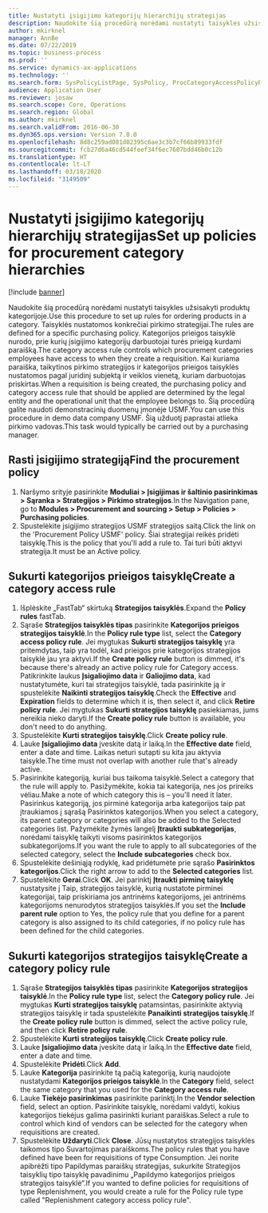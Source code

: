 ```yaml
---
title: Nustatyti įsigijimo kategorijų hierarchijų strategijas
description: Naudokite šią procedūrą norėdami nustatyti taisykles užsisakyti produktų kategorijoje.
author: mkirknel
manager: AnnBe
ms.date: 07/22/2019
ms.topic: business-process
ms.prod: ''
ms.service: dynamics-ax-applications
ms.technology: ''
ms.search.form: SysPolicyListPage, SysPolicy, ProcCategoryAccessPolicyRule, ProcCategoryPolicyRule, EcoResCategorySingleLookup
audience: Application User
ms.reviewer: josaw
ms.search.scope: Core, Operations
ms.search.region: Global
ms.author: mkirknel
ms.search.validFrom: 2016-06-30
ms.dyn365.ops.version: Version 7.0.0
ms.openlocfilehash: 8d8c259ad081d02395c6ae3c3b7cf66b89933fdf
ms.sourcegitcommit: fcb27d6a46cd544feef34f6ec7607bdd46b0c12b
ms.translationtype: HT
ms.contentlocale: lt-LT
ms.lasthandoff: 03/18/2020
ms.locfileid: "3149509"
---
```

# <a name="set-up-policies-for-procurement-category-hierarchies"></a><span data-ttu-id="8b1d1-103">Nustatyti įsigijimo kategorijų hierarchijų strategijas</span><span class="sxs-lookup"><span data-stu-id="8b1d1-103">Set up policies for procurement category hierarchies</span></span>

[!include [banner](../../includes/banner.md)]

<span data-ttu-id="8b1d1-104">Naudokite šią procedūrą norėdami nustatyti taisykles užsisakyti produktų kategorijoje.</span><span class="sxs-lookup"><span data-stu-id="8b1d1-104">Use this procedure to set up rules for ordering products in a category.</span></span> <span data-ttu-id="8b1d1-105">Taisyklės nustatomos konkrečiai pirkimo strategijai.</span><span class="sxs-lookup"><span data-stu-id="8b1d1-105">The rules are defined for a specific purchasing policy.</span></span> <span data-ttu-id="8b1d1-106">Kategorijos prieigos taisyklė nurodo, prie kurių įsigijimo kategorijų darbuotojai turės prieigą kurdami paraišką.</span><span class="sxs-lookup"><span data-stu-id="8b1d1-106">The category access rule controls which procurement categories employees have access to when they create a requisition.</span></span> <span data-ttu-id="8b1d1-107">Kai kuriama paraiška, taikytinos pirkimo strategijos ir kategorijos prieigos taisyklės nustatomos pagal juridinį subjektą ir veiklos vienetą, kuriam darbuotojas priskirtas.</span><span class="sxs-lookup"><span data-stu-id="8b1d1-107">When a requisition is being created, the purchasing policy and category access rule that should be applied are determined by the legal entity and the operational unit that the employee belongs to.</span></span> <span data-ttu-id="8b1d1-108">Šią procedūrą galite naudoti demonstracinių duomenų įmonėje USMF.</span><span class="sxs-lookup"><span data-stu-id="8b1d1-108">You can use this procedure in demo data company USMF.</span></span> <span data-ttu-id="8b1d1-109">Šią užduotį paprastai atlieka pirkimo vadovas.</span><span class="sxs-lookup"><span data-stu-id="8b1d1-109">This task would typically be carried out by a purchasing manager.</span></span>


## <a name="find-the-procurement-policy"></a><span data-ttu-id="8b1d1-110">Rasti įsigijimo strategiją</span><span class="sxs-lookup"><span data-stu-id="8b1d1-110">Find the procurement policy</span></span>
1. <span data-ttu-id="8b1d1-111">Naršymo srityje pasirinkite **Moduliai > Įsigijimas ir šaltinio pasirinkimas > Sąranka > Strategijos > Pirkimo strategijos**.</span><span class="sxs-lookup"><span data-stu-id="8b1d1-111">In the Navigation pane, go to **Modules > Procurement and sourcing > Setup > Policies > Purchasing policies**.</span></span>
2. <span data-ttu-id="8b1d1-112">Spustelėkite įsigijimo strategijos USMF strategijos saitą.</span><span class="sxs-lookup"><span data-stu-id="8b1d1-112">Click the link on the 'Procurement Policy USMF' policy.</span></span> <span data-ttu-id="8b1d1-113">Šiai strategijai reikės pridėti taisyklę.</span><span class="sxs-lookup"><span data-stu-id="8b1d1-113">This is the policy that you'll add a rule to.</span></span> <span data-ttu-id="8b1d1-114">Tai turi būti aktyvi strategija.</span><span class="sxs-lookup"><span data-stu-id="8b1d1-114">It must be an Active policy.</span></span>  

## <a name="create-a-category-access-rule"></a><span data-ttu-id="8b1d1-115">Sukurti kategorijos prieigos taisyklę</span><span class="sxs-lookup"><span data-stu-id="8b1d1-115">Create a category access rule</span></span>
1. <span data-ttu-id="8b1d1-116">Išplėskite „FastTab“ skirtuką **Strategijos taisyklės**.</span><span class="sxs-lookup"><span data-stu-id="8b1d1-116">Expand the **Policy rules** fastTab.</span></span>
2. <span data-ttu-id="8b1d1-117">Sąraše **Strategijos taisyklės tipas** pasirinkite **Kategorijos prieigos strategijos taisyklė**.</span><span class="sxs-lookup"><span data-stu-id="8b1d1-117">In the **Policy rule type** list, select the **Category access policy rule**.</span></span> <span data-ttu-id="8b1d1-118">Jei mygtukas **Sukurti strategijos taisyklę** yra pritemdytas, taip yra todėl, kad prieigos prie kategorijos strategijos taisyklė jau yra aktyvi.</span><span class="sxs-lookup"><span data-stu-id="8b1d1-118">If the **Create policy rule** button is dimmed, it's because there's already an active policy rule for Category access.</span></span> <span data-ttu-id="8b1d1-119">Patikrinkite laukus **Įsigaliojimo data** ir **Galiojimo data**, kad nustatytumėte, kuri tai strategijos taisyklė, tada pasirinkite ją ir spustelėkite **Naikinti strategijos taisyklę**.</span><span class="sxs-lookup"><span data-stu-id="8b1d1-119">Check the **Effective** and **Expiration** fields to determine which it is, then select it, and click **Retire policy rule**.</span></span> <span data-ttu-id="8b1d1-120">Jei mygtukas **Sukurti strategijos taisyklę** pasiekiamas, jums nereikia nieko daryti.</span><span class="sxs-lookup"><span data-stu-id="8b1d1-120">If the **Create policy rule** button is available, you don't need to do anything.</span></span>  
3. <span data-ttu-id="8b1d1-121">Spustelėkite **Kurti strategijos taisyklę**.</span><span class="sxs-lookup"><span data-stu-id="8b1d1-121">Click **Create policy rule**.</span></span>
4. <span data-ttu-id="8b1d1-122">Lauke **Įsigaliojimo data** įveskite datą ir laiką.</span><span class="sxs-lookup"><span data-stu-id="8b1d1-122">In the **Effective date** field, enter a date and time.</span></span> <span data-ttu-id="8b1d1-123">Laikas neturi sutapti su kita jau aktyvia taisykle.</span><span class="sxs-lookup"><span data-stu-id="8b1d1-123">The time must not overlap with another rule that's already active.</span></span>  
5. <span data-ttu-id="8b1d1-124">Pasirinkite kategoriją, kuriai bus taikoma taisyklė.</span><span class="sxs-lookup"><span data-stu-id="8b1d1-124">Select a category that the rule will apply to.</span></span> <span data-ttu-id="8b1d1-125">Pasižymėkite, kokia tai kategorija, nes jos prireiks vėliau.</span><span class="sxs-lookup"><span data-stu-id="8b1d1-125">Make a note of which category this is – you'll need it later.</span></span> <span data-ttu-id="8b1d1-126">Pasirinkus kategoriją, jos pirminė kategorija arba kategorijos taip pat įtraukiamos į sąrašą Pasirinktos kategorijos.</span><span class="sxs-lookup"><span data-stu-id="8b1d1-126">When you select a category, its parent category or categories will also be added to the Selected categories list.</span></span> <span data-ttu-id="8b1d1-127">Pažymėkite žymės langelį **Įtraukti subkategorijas**, norėdami taisyklę taikyti visoms pasirinktos kategorijos subkategorijoms.</span><span class="sxs-lookup"><span data-stu-id="8b1d1-127">If you want the rule to apply to all subcategories of the selected category, select the **Include subcategories** check box.</span></span>
6. <span data-ttu-id="8b1d1-128">Spustelėkite dešiniąją rodyklę, kad pridėtumėte prie sąrašo **Pasirinktos kategorijos**.</span><span class="sxs-lookup"><span data-stu-id="8b1d1-128">Click the right arrow to add to the **Selected categories** list.</span></span>  
4. <span data-ttu-id="8b1d1-129">Spustelėkite **Gerai**.</span><span class="sxs-lookup"><span data-stu-id="8b1d1-129">Click **OK**.</span></span> <span data-ttu-id="8b1d1-130">Jei parinktį **Įtraukti pirminę taisyklę** nustatysite į Taip, strategijos taisyklė, kurią nustatote pirminei kategorijai, taip priskiriama jos antrinėms kategorijoms, jei antrinėms kategorijoms nenurodytos strategijos taisyklės.</span><span class="sxs-lookup"><span data-stu-id="8b1d1-130">If you set the **Include parent rule** option to Yes, the policy rule that you define for a parent category is also assigned to its child categories, if no policy rule has been defined for the child categories.</span></span>

## <a name="create-a-category-policy-rule"></a><span data-ttu-id="8b1d1-131">Sukurti kategorijos strategijos taisyklę</span><span class="sxs-lookup"><span data-stu-id="8b1d1-131">Create a category policy rule</span></span>
1. <span data-ttu-id="8b1d1-132">Sąraše **Strategijos taisyklės tipas** pasirinkite **Kategorijos strategijos taisyklė**.</span><span class="sxs-lookup"><span data-stu-id="8b1d1-132">In the **Policy rule type** list, select the **Category policy rule**.</span></span> <span data-ttu-id="8b1d1-133">Jei mygtukas **Kurti strategijos taisyklę** patamsintas, pasirinkite aktyvią strategijos taisyklę ir tada spustelėkite **Panaikinti strategijos taisyklę**.</span><span class="sxs-lookup"><span data-stu-id="8b1d1-133">If the **Create policy rule** button is dimmed, select the active policy rule, and then click **Retire policy rule**.</span></span>  
2. <span data-ttu-id="8b1d1-134">Spustelėkite **Kurti strategijos taisyklę**.</span><span class="sxs-lookup"><span data-stu-id="8b1d1-134">Click **Create policy rule**.</span></span>
3. <span data-ttu-id="8b1d1-135">Lauke **Įsigaliojimo data** įveskite datą ir laiką.</span><span class="sxs-lookup"><span data-stu-id="8b1d1-135">In the **Effective date** field, enter a date and time.</span></span>
4. <span data-ttu-id="8b1d1-136">Spustelėkite **Pridėti**.</span><span class="sxs-lookup"><span data-stu-id="8b1d1-136">Click **Add**.</span></span>
5. <span data-ttu-id="8b1d1-137">Lauke **Kategorija** pasirinkite tą pačią kategoriją, kurią naudojote nustatydami **Kategorijos prieigos taisyklė**.</span><span class="sxs-lookup"><span data-stu-id="8b1d1-137">In the **Category** field, select the same category that you used for the **Category access rule**.</span></span>
6. <span data-ttu-id="8b1d1-138">Lauke **Tiekėjo pasirinkimas** pasirinkite parinktį.</span><span class="sxs-lookup"><span data-stu-id="8b1d1-138">In the **Vendor selection** field, select an option.</span></span> <span data-ttu-id="8b1d1-139">Pasirinkite taisyklę, norėdami valdyti, kokius kategorijos tiekėjus galima pasirinkti kuriant paraiškas.</span><span class="sxs-lookup"><span data-stu-id="8b1d1-139">Select a rule to control which kind of vendors can be selected for the category when requisitions are created.</span></span>  
7. <span data-ttu-id="8b1d1-140">Spustelėkite **Uždaryti**.</span><span class="sxs-lookup"><span data-stu-id="8b1d1-140">Click **Close**.</span></span> <span data-ttu-id="8b1d1-141">Jūsų nustatytos strategijos taisyklės taikomos tipo Suvartojimas paraiškoms.</span><span class="sxs-lookup"><span data-stu-id="8b1d1-141">The policy rules that you have defined have been for requisitions of type Consumption.</span></span> <span data-ttu-id="8b1d1-142">Jei norite apibrėžti tipo Papildymas paraiškų strategijas, sukurkite Strategijos taisyklių tipo taisyklę pavadinimu „Papildymo kategorijos prieigos strategijos taisyklė“.</span><span class="sxs-lookup"><span data-stu-id="8b1d1-142">If you wanted to define policies for requisitions of type Replenishment, you would create a rule for the Policy rule type called "Replenishment category access policy rule".</span></span>  

